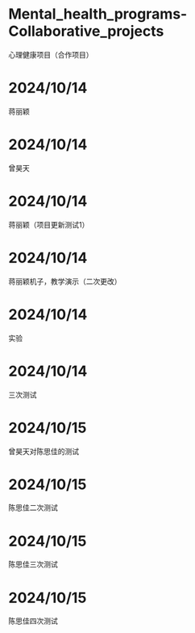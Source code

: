 # Mental_health_programs-Collaborative_projects
 心理健康项目（合作项目）
# 2024/10/14
蒋丽颖
# 2024/10/14
曾昊天
# 2024/10/14
蒋丽颖（项目更新测试1）
# 2024/10/14
蒋丽颖机子，教学演示（二次更改）
# 2024/10/14
实验
# 2024/10/14
三次测试
# 2024/10/15
曾昊天对陈思佳的测试
# 2024/10/15
陈思佳二次测试
# 2024/10/15
陈思佳三次测试
# 2024/10/15
陈思佳四次测试